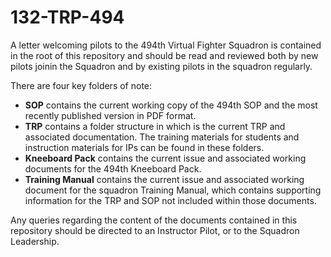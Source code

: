 # 132-TRP-494

A letter welcoming pilots to the 494th Virtual Fighter Squadron is contained in the root of this repository and should be read and reviewed both by new pilots joinin the Squadron and by existing pilots in the squadron regularly.

There are four key folders of note:
* **SOP** contains the current working copy of the 494th SOP and the most recently published version in PDF format.
* **TRP** contains a folder structure in which is the current TRP and associated documentation. The training materials for students and instruction materials for IPs can be found in these folders.
* **Kneeboard Pack** contains the current issue and associated working documents for the 494th Kneeboard Pack.
* **Training Manual** contains the current issue and associated working document for the squadron Training Manual, which contains supporting information for the TRP and SOP not included within those documents.

Any queries regarding the content of the documents contained in this repository should be directed to an Instructor Pilot, or to the Squadron Leadership. 
